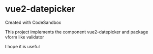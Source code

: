 # vue2-datepicker
Created with CodeSandbox

This project implements the component vue2-datepicker and package vform like validator

I hope it is useful
